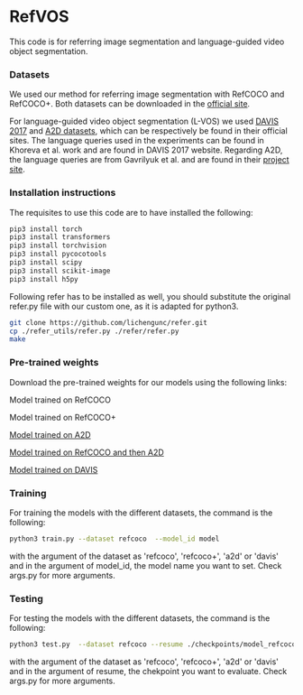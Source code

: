 # RefVOS

This code is for referring image segmentation and language-guided video object segmentation.

### Datasets

We used our method for referring image segmentation with RefCOCO and RefCOCO+. Both datasets can be downloaded in the [official site](https://github.com/lichengunc/refer).

For language-guided video object segmentation (L-VOS) we used [DAVIS 2017](https://davischallenge.org) and [A2D datasets](https://web.eecs.umich.edu/~jjcorso/r/a2d/), which can be respectively be found in their official sites. The language queries used in the experiments can be found in Khoreva et al. work and are found in DAVIS 2017 website. Regarding A2D, the language queries are from Gavrilyuk et al. and are found in their [project site](https://kgavrilyuk.github.io/publication/actor_action/).


### Installation instructions

The requisites to use this code are to have installed the following:

```bash
pip3 install torch
pip3 install transformers
pip3 install torchvision
pip3 install pycocotools
pip3 install scipy
pip3 install scikit-image
pip3 install h5py 
```

Following refer has to be installed as well, you should substitute the original refer.py file with our custom one, as it is adapted for python3. 

```bash
git clone https://github.com/lichengunc/refer.git
cp ./refer_utils/refer.py ./refer/refer.py
make
```

### Pre-trained weights

Download the pre-trained weights for our models using the following links:

Model trained on RefCOCO

Model trained on RefCOCO+

[Model trained on A2D](https://drive.google.com/file/d/1CqwYTwcD0lQ0VHJMJJ9iOmRGvjj3Eiuf/view?usp=sharing)

[Model trained on RefCOCO and then A2D](https://drive.google.com/open?id=1Y4sclYO4wViw-gH2nrLZ-XmLq0_FXpWf)

[Model trained on DAVIS](https://drive.google.com/open?id=1H3S4bZQChIlJNAM5mttbjTAr7pnOk1PL)

### Training

For training the models with the different datasets, the command is the following:
```bash
python3 train.py --dataset refcoco  --model_id model
```
  
with the argument of the dataset as 'refcoco', 'refcoco+', 'a2d' or 'davis' and in the argument of model_id, the model name you want to set. Check args.py for more arguments. 

### Testing

For testing the models with the different datasets, the command is the following:

```bash
python3 test.py  --dataset refcoco --resume ./checkpoints/model_refcoco.pth 
``` 

with the argument of the dataset as 'refcoco', 'refcoco+', 'a2d' or 'davis' and in the argument of resume, the chekpoint you want to evaluate. Check args.py for more arguments. 
